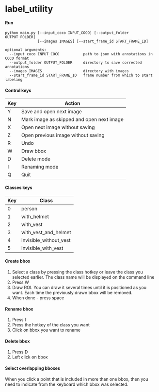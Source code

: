 # label_utility

#### Run
```
python main.py [--input_coco INPUT_COCO] [--output_folder OUTPUT_FOLDER]
               [--images IMAGES] [--start_frame_id START_FRAME_ID]

optional arguments:
  --input_coco INPUT_COCO           path to json with annotations in COCO format
  --output_folder OUTPUT_FOLDER     directory to save corrected annotations
  --images IMAGES                   directory with images
  --start_frame_id START_FRAME_ID   frame number from which to start labeling
```

#### Control keys
| Key | Action | 
| --- | --- |
| Y  | Save and open next image | 
| N  | Mark image as skipped and open next image | 
| X  | Open next image without saving | 
| Z  | Open previous image without saving | 
| R  | Undo | 
| W  | Draw bbox |
| D  | Delete mode |
| I  | Renaming mode | 
| Q  | Quit | 


#### Classes keys
| Key | Class | 
| --- | --- |
| 0  | person | 
| 1  | with_helmet | 
| 2  | with_vest | 
| 3  | with_vest_and_helmet | 
| 4  | invisible_without_vest |
| 5  | invisible_with_vest |


#### Create bbox
1. Select a class by pressing the class hotkey or leave the class you selected earlier. The class name will be displayed on the command line
2. Press W
3. Draw ROI. You can draw it several times until it is positioned as you want. Each time the previously drawn bbox will be removed.
4. When done - press space

#### Rename bbox
1. Press I
2. Press the hotkey of the class you want
3. Click on bbox you want to rename

#### Delete bbox
1. Press D
2. Left click on bbox

#### Select overlapping bboxes
When you click a point that is included in more than one bbox, then you need to indicate from the keyboard which bbox was selected.